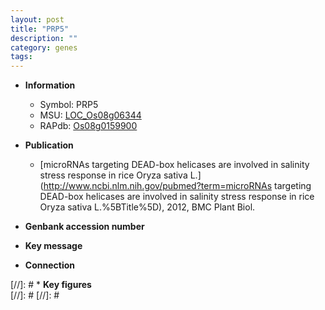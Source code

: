 ```yaml
---
layout: post
title: "PRP5"
description: ""
category: genes
tags: 
---
```


* **Information**  
    + Symbol: PRP5  
    + MSU: [LOC_Os08g06344](http://rice.plantbiology.msu.edu/cgi-bin/ORF_infopage.cgi?orf=LOC_Os08g06344)  
    + RAPdb: [Os08g0159900](http://rapdb.dna.affrc.go.jp/viewer/gbrowse_details/irgsp1?name=Os08g0159900)  

* **Publication**  
    + [microRNAs targeting DEAD-box helicases are involved in salinity stress response in rice Oryza sativa L.](http://www.ncbi.nlm.nih.gov/pubmed?term=microRNAs targeting DEAD-box helicases are involved in salinity stress response in rice Oryza sativa L.%5BTitle%5D), 2012, BMC Plant Biol.

* **Genbank accession number**  

* **Key message**  

* **Connection**  

[//]: # * **Key figures**  
[//]: # 
[//]: # 
